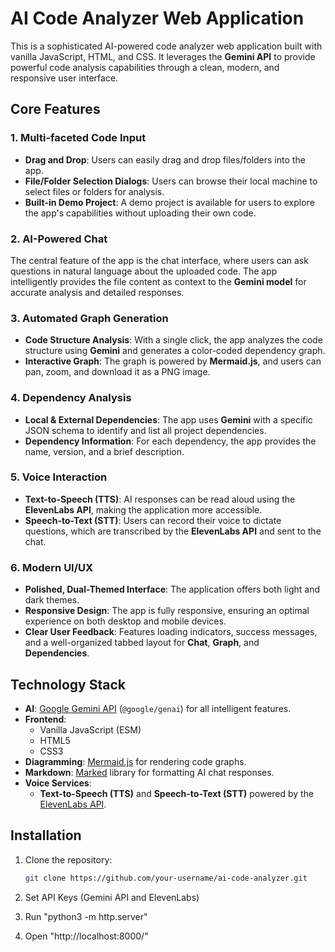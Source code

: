 # AI Code Analyzer Web Application

This is a sophisticated AI-powered code analyzer web application built with vanilla JavaScript, HTML, and CSS. It leverages the **Gemini API** to provide powerful code analysis capabilities through a clean, modern, and responsive user interface.

## Core Features

### 1. Multi-faceted Code Input
- **Drag and Drop**: Users can easily drag and drop files/folders into the app.
- **File/Folder Selection Dialogs**: Users can browse their local machine to select files or folders for analysis.
- **Built-in Demo Project**: A demo project is available for users to explore the app's capabilities without uploading their own code.

### 2. AI-Powered Chat
The central feature of the app is the chat interface, where users can ask questions in natural language about the uploaded code. The app intelligently provides the file content as context to the **Gemini model** for accurate analysis and detailed responses.

### 3. Automated Graph Generation
- **Code Structure Analysis**: With a single click, the app analyzes the code structure using **Gemini** and generates a color-coded dependency graph.
- **Interactive Graph**: The graph is powered by **Mermaid.js**, and users can pan, zoom, and download it as a PNG image.

### 4. Dependency Analysis
- **Local & External Dependencies**: The app uses **Gemini** with a specific JSON schema to identify and list all project dependencies.
- **Dependency Information**: For each dependency, the app provides the name, version, and a brief description.

### 5. Voice Interaction
- **Text-to-Speech (TTS)**: AI responses can be read aloud using the **ElevenLabs API**, making the application more accessible.
- **Speech-to-Text (STT)**: Users can record their voice to dictate questions, which are transcribed by the **ElevenLabs API** and sent to the chat.

### 6. Modern UI/UX
- **Polished, Dual-Themed Interface**: The application offers both light and dark themes.
- **Responsive Design**: The app is fully responsive, ensuring an optimal experience on both desktop and mobile devices.
- **Clear User Feedback**: Features loading indicators, success messages, and a well-organized tabbed layout for **Chat**, **Graph**, and **Dependencies**.

## Technology Stack

- **AI**: [Google Gemini API](https://developers.google.com/genai) (`@google/genai`) for all intelligent features.
- **Frontend**: 
  - Vanilla JavaScript (ESM)
  - HTML5
  - CSS3
- **Diagramming**: [Mermaid.js](https://mermaid-js.github.io/mermaid/) for rendering code graphs.
- **Markdown**: [Marked](https://github.com/markedjs/marked) library for formatting AI chat responses.
- **Voice Services**:
  - **Text-to-Speech (TTS)** and **Speech-to-Text (STT)** powered by the [ElevenLabs API](https://elevenlabs.io/).

## Installation

1. Clone the repository:

   ```bash
   git clone https://github.com/your-username/ai-code-analyzer.git
2. Set API Keys (Gemini API and ElevenLabs)
3. Run "python3 -m http.server"
4. Open "http://localhost:8000/"
